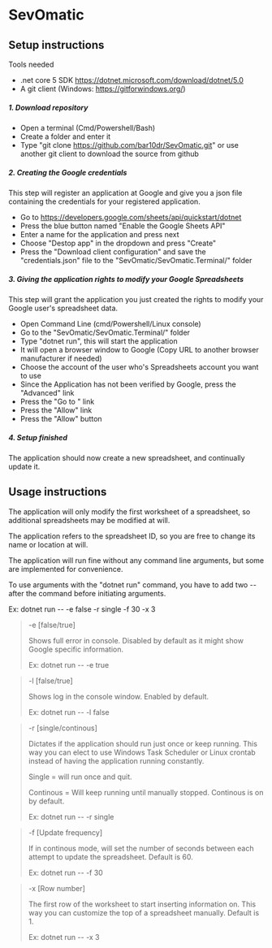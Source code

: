 # SevOmatic

## Setup instructions
Tools needed
- .net core 5 SDK https://dotnet.microsoft.com/download/dotnet/5.0
- A git client (Windows: https://gitforwindows.org/)

##### 1. Download repository
- Open a terminal (Cmd/Powershell/Bash)
- Create a folder and enter it
- Type "git clone https://github.com/bar10dr/SevOmatic.git" or use another git client to download the source from github

##### 2. Creating the Google credentials
This step will register an application at Google and give you a json file containing the credentials for your registered application.
- Go to https://developers.google.com/sheets/api/quickstart/dotnet
- Press the blue button named "Enable the Google Sheets API"
- Enter a name for the application and press next
- Choose "Destop app" in the dropdown and press "Create"
- Press the "Download client configuration" and save the "credentials.json" file to the "SevOmatic/SevOmatic.Terminal/" folder

##### 3. Giving the application rights to modify your Google Spreadsheets
This step will grant the application you just created the rights to modify your Google user's spreadsheet data.
- Open Command Line (cmd/Powershell/Linux console)
- Go to the "SevOmatic/SevOmatic.Terminal/" folder
- Type "dotnet run", this will start the application
- It will open a browser window to Google (Copy URL to another browser manufacturer if needed)
- Choose the account of the user who's Spreadsheets account you want to use
- Since the Application has not been verified by Google, press the "Advanced" link
- Press the "Go to <whatever name you gave your application>" link
- Press the "Allow" link
- Press the "Allow" button

##### 4. Setup finished
The application should now create a new spreadsheet, and continually update it.

## Usage instructions
The application will only modify the first worksheet of a spreadsheet, so additional spreadsheets may be modified at will.

The application refers to the spreadsheet ID, so you are free to change its name or location at will.

The application will run fine without any command line arguments, but some are implemented for convenience.

To use arguments with the "dotnet run" command, you have to add two -- after the command before initiating arguments.

Ex: dotnet run -- -e false -r single -f 30 -x 3

> -e [false/true]
>
> Shows full error in console. Disabled by default as it might show Google specific information.
> 
> Ex: dotnet run -- -e true

> -l [false/true]
> 
> Shows log in the console window. Enabled by default.
> 
> Ex: dotnet run -- -l false

> -r [single/continous]
>
> Dictates if the application should run just once or keep running. This way you can elect to use Windows Task Scheduler or Linux crontab instead of having the application running constantly.
>
> Single = will run once and quit.
>
> Continous = Will keep running until manually stopped. Continous is on by default.
> 
> Ex: dotnet run -- -r single

> -f [Update frequency]
>
> If in continous mode, will set the number of seconds between each attempt to update the spreadsheet. Default is 60.
> 
> Ex: dotnet run -- -f 30

> -x [Row number]
>
> The first row of the worksheet to start inserting information on. This way you can customize the top of a spreadsheet manually. Default is 1.
> 
> Ex: dotnet run -- -x 3
